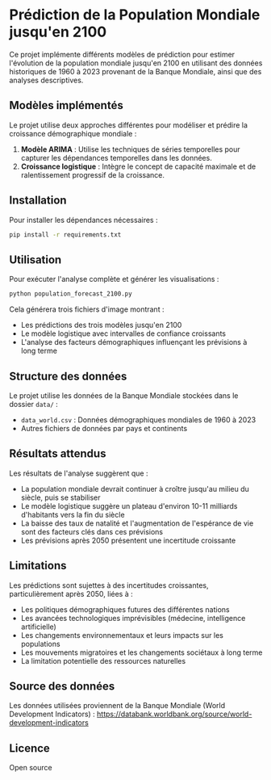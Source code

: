 # Prédiction de la Population Mondiale jusqu'en 2100

Ce projet implémente différents modèles de prédiction pour estimer l'évolution de la population mondiale jusqu'en 2100 en utilisant des données historiques de 1960 à 2023 provenant de la Banque Mondiale, ainsi que des analyses descriptives.

## Modèles implémentés

Le projet utilise deux approches différentes pour modéliser et prédire la croissance démographique mondiale :

1. **Modèle ARIMA** : Utilise les techniques de séries temporelles pour capturer les dépendances temporelles dans les données.
2. **Croissance logistique** : Intègre le concept de capacité maximale et de ralentissement progressif de la croissance.

## Installation

Pour installer les dépendances nécessaires :

```bash
pip install -r requirements.txt
```

## Utilisation

Pour exécuter l'analyse complète et générer les visualisations :

```bash
python population_forecast_2100.py
```

Cela générera trois fichiers d'image montrant :
- Les prédictions des trois modèles jusqu'en 2100
- Le modèle logistique avec intervalles de confiance croissants
- L'analyse des facteurs démographiques influençant les prévisions à long terme

## Structure des données

Le projet utilise les données de la Banque Mondiale stockées dans le dossier `data/` :
- `data_world.csv` : Données démographiques mondiales de 1960 à 2023
- Autres fichiers de données par pays et continents

## Résultats attendus

Les résultats de l'analyse suggèrent que :
- La population mondiale devrait continuer à croître jusqu'au milieu du siècle, puis se stabiliser
- Le modèle logistique suggère un plateau d'environ 10-11 milliards d'habitants vers la fin du siècle
- La baisse des taux de natalité et l'augmentation de l'espérance de vie sont des facteurs clés dans ces prévisions
- Les prévisions après 2050 présentent une incertitude croissante

## Limitations

Les prédictions sont sujettes à des incertitudes croissantes, particulièrement après 2050, liées à :
- Les politiques démographiques futures des différentes nations
- Les avancées technologiques imprévisibles (médecine, intelligence artificielle)
- Les changements environnementaux et leurs impacts sur les populations
- Les mouvements migratoires et les changements sociétaux à long terme
- La limitation potentielle des ressources naturelles

## Source des données

Les données utilisées proviennent de la Banque Mondiale (World Development Indicators) :
https://databank.worldbank.org/source/world-development-indicators

## Licence

Open source
